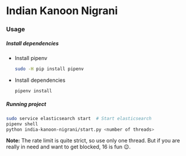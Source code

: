 # Indian Kanoon Nigrani

### Usage

##### Install dependencies

- Install pipenv
  ```bash
  sudo -H pip install pipenv
  ```
- Install dependencies
  ```bash
  pipenv install
  ```

##### Running project

```bash
sudo service elasticsearch start  # Start elasticsearch
pipenv shell
python india-kanoon-nigrani/start.py <number of threads>
```

**Note:** The rate limit is quite strict, so use only one thread. But if you are really in need and want to get blocked, 16 is fun :wink:.
